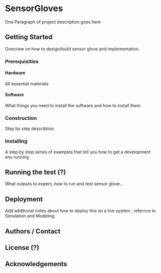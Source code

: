 # SensorGloves

One Paragraph of project description goes here

## Getting Started

Overview on how to design/build sensor glove and implementation.

### Prerequisities 

#### Hardware
All essential materials

#### Software
What things you need to install the software and how to install them

### Construction

Step by step describtion

### Installing 

A step by step series of examples that tell you how to get a development env running

## Running the test (?)

What outputs to expect, how to run and test sensor glove...

## Deployment

Add additional notes about how to deploy this on a live system , refernce to Simulation and Modeling

## Authors / Contact

## License (?)

## Acknowledgements
